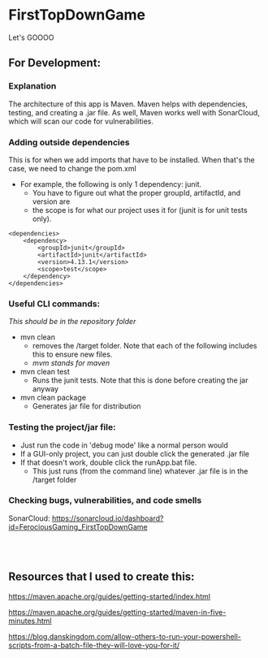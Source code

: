 # FirstTopDownGame #

Let's GOOOO
## For Development: ##
### Explanation ###
The architecture of this app is Maven. Maven helps with dependencies, testing, and creating a .jar file. 
As well, Maven works well with SonarCloud, which will scan our code for vulnerabilities.

### Adding outside dependencies ###
This is for when we add imports that have to be installed. When that's the case, we need to change the pom.xml
* For example, the following is only 1 dependency: junit.
    * You have to figure out what the proper groupId, artifactId, and version are
    * the scope is for what our project uses it for (junit is for unit tests only).

```
<dependencies>
    <dependency>
        <groupId>junit</groupId>
        <artifactId>junit</artifactId>
        <version>4.13.1</version>
        <scope>test</scope>
    </dependency>
</dependencies>
```

### Useful CLI commands: ###
_This should be in the repository folder_
* mvn clean
    * removes the /target folder. Note that each of the following includes this to ensure new files.
    * _mvm stands for maven_
* mvn clean test
    * Runs the junit tests. Note that this is done before creating the jar anyway
* mvn clean package
    * Generates jar file for distribution

### Testing the project/jar file: ###
* Just run the code in 'debug mode' like a normal person would
* If a GUI-only project, you can just double click the generated .jar file
* If that doesn't work, double click the runApp.bat file.
    * This just runs (from the command line) whatever .jar file is in the /target folder

### Checking bugs, vulnerabilities, and code smells ###
SonarCloud: https://sonarcloud.io/dashboard?id=FerociousGaming_FirstTopDownGame

<br>
<br>

## Resources that I used to create this: ##
https://maven.apache.org/guides/getting-started/index.html

https://maven.apache.org/guides/getting-started/maven-in-five-minutes.html

https://blog.danskingdom.com/allow-others-to-run-your-powershell-scripts-from-a-batch-file-they-will-love-you-for-it/
